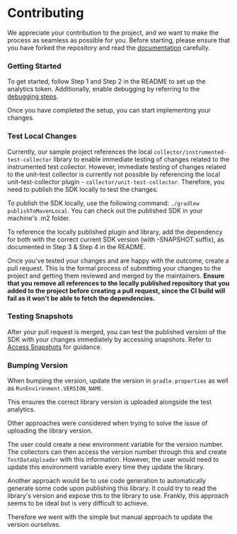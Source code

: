 # Contributing

We appreciate your contribution to the project, and we want to make the process as seamless as possible for you. 
Before starting, please ensure that you have forked the repository and read the [documentation](README.md) carefully.

### Getting Started

To get started, follow Step 1 and Step 2 in the README to set up the analytics token. 
Additionally, enable debugging by referring to the [debugging steps](https://github.com/buildkite/test-collector-android#-debugging).

Once you have completed the setup, you can start implementing your changes.

### Test Local Changes

Currently, our sample project references the local `collector/instrumented-test-collector` library to enable immediate testing of changes related to the instrumented test collector. 
However, immediate testing of changes related to the unit-test collector is currently not possible by referencing the local unit-test-collector plugin - `collector/unit-test-collector`. Therefore, you need to publish the SDK locally to test the changes.

To publish the SDK locally, use the following command: ```./gradlew publishToMavenLocal```. You can check out the published SDK in your machine's .m2 folder.

To reference the locally published plugin and library, add the dependency for both with the correct current SDK version (with -SNAPSHOT suffix), as documented in Step 3 & Step 4 in the README.

Once you've tested your changes and are happy with the outcome, create a pull request. This is the formal process of submitting your changes to the project and getting them reviewed and merged by the maintainers.
**Ensure that you remove all references to the locally published repository that you added to the project before creating a pull request, since the CI build will fail as it won't be able to fetch the dependencies.**

### Testing Snapshots

After your pull request is merged, you can test the published version of the SDK with your changes immediately by accessing snapshots. Refer to [Access Snapshots](https://github.com/buildkite/test-collector-android#access-snapshots) for guidance.

### Bumping Version

When bumping the version, update the version in `gradle.properties` as well as `RunEnvironment.VERSION_NAME`.

This ensures the correct library version is uploaded alongside the test analytics.

Other approaches were considered when trying to solve the issue of uploading the library version.

The user could create a new environment variable for the version number. The collectors can then
access the version number through this and create `TestDataUploader` with this information. However,
the user would need to update this environment variable every time they update the library.

Another approach would be to use code generation to automatically generate some code upon publishing
this library. It could try to read the library's version and expose this to the library to use. Frankly,
this approach seems to be ideal but is very difficult to achieve.

Therefore we went with the simple but manual approach to update the version ourselves.
